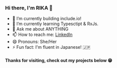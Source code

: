 ### Hi there, I'm RIKA 👋


- 🌱 I’m currently building include.io!
- 🔭 I’m currently learning Typesctipt & RxJs. 
- 💬 Ask me about ANYTHING
- 📫 How to reach me: [LinkedIn](https://www.linkedin.com/in/rika-ciminieri/)
- 😄 Pronouns: She/Her
- ⚡ Fun fact: I'm fluent in Japanese! 🇯🇵

#### Thanks for visiting, check out my projects below 😁

